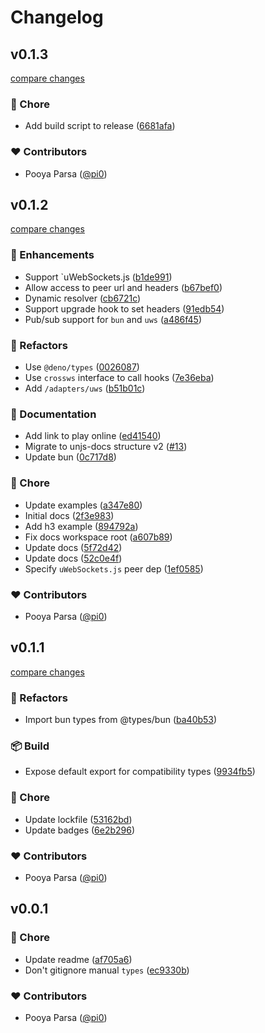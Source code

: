 # Changelog


## v0.1.3

[compare changes](https://github.com/unjs/crossws/compare/v0.1.2...v0.1.3)

### 🏡 Chore

- Add build script to release ([6681afa](https://github.com/unjs/crossws/commit/6681afa))

### ❤️ Contributors

- Pooya Parsa ([@pi0](http://github.com/pi0))

## v0.1.2

[compare changes](https://github.com/unjs/crossws/compare/v0.1.1...v0.1.2)

### 🚀 Enhancements

- Support `uWebSockets.js ([b1de991](https://github.com/unjs/crossws/commit/b1de991))
- Allow access to peer url and headers ([b67bef0](https://github.com/unjs/crossws/commit/b67bef0))
- Dynamic resolver ([cb6721c](https://github.com/unjs/crossws/commit/cb6721c))
- Support upgrade hook to set headers ([91edb54](https://github.com/unjs/crossws/commit/91edb54))
- Pub/sub support for `bun` and `uws` ([a486f45](https://github.com/unjs/crossws/commit/a486f45))

### 💅 Refactors

- Use `@deno/types` ([0026087](https://github.com/unjs/crossws/commit/0026087))
- Use `crossws` interface to call hooks ([7e36eba](https://github.com/unjs/crossws/commit/7e36eba))
- Add `/adapters/uws` ([b51b01c](https://github.com/unjs/crossws/commit/b51b01c))

### 📖 Documentation

- Add link to play online ([ed41540](https://github.com/unjs/crossws/commit/ed41540))
- Migrate to unjs-docs structure v2 ([#13](https://github.com/unjs/crossws/pull/13))
- Update bun ([0c717d8](https://github.com/unjs/crossws/commit/0c717d8))

### 🏡 Chore

- Update examples ([a347e80](https://github.com/unjs/crossws/commit/a347e80))
- Initial docs ([2f3e983](https://github.com/unjs/crossws/commit/2f3e983))
- Add h3 example ([894792a](https://github.com/unjs/crossws/commit/894792a))
- Fix docs workspace root ([a607b89](https://github.com/unjs/crossws/commit/a607b89))
- Update docs ([5f72d42](https://github.com/unjs/crossws/commit/5f72d42))
- Update docs ([52c0e4f](https://github.com/unjs/crossws/commit/52c0e4f))
- Specify `uWebSockets.js` peer dep ([1ef0585](https://github.com/unjs/crossws/commit/1ef0585))

### ❤️ Contributors

- Pooya Parsa ([@pi0](http://github.com/pi0))

## v0.1.1

[compare changes](https://github.com/unjs/crossws/compare/v0.1.0...v0.1.1)

### 💅 Refactors

- Import bun types from @types/bun ([ba40b53](https://github.com/unjs/crossws/commit/ba40b53))

### 📦 Build

- Expose default export for compatibility types ([9934fb5](https://github.com/unjs/crossws/commit/9934fb5))

### 🏡 Chore

- Update lockfile ([53162bd](https://github.com/unjs/crossws/commit/53162bd))
- Update badges ([6e2b296](https://github.com/unjs/crossws/commit/6e2b296))

### ❤️ Contributors

- Pooya Parsa ([@pi0](http://github.com/pi0))

## v0.0.1


### 🏡 Chore

- Update readme ([af705a6](https://github.com/unjs/crossws/commit/af705a6))
- Don't gitignore manual `types` ([ec9330b](https://github.com/unjs/crossws/commit/ec9330b))

### ❤️ Contributors

- Pooya Parsa ([@pi0](http://github.com/pi0))

